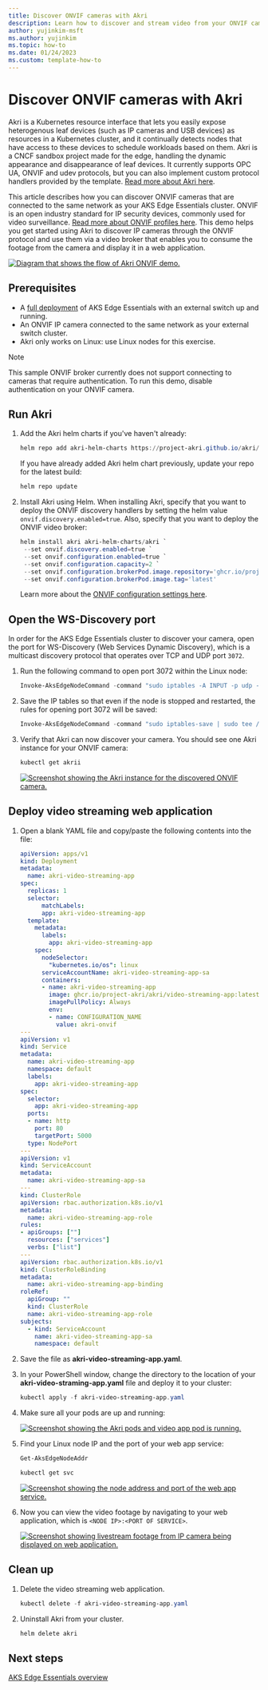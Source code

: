 ```yaml
---
title: Discover ONVIF cameras with Akri
description: Learn how to discover and stream video from your ONVIF cameras with Akri.
author: yujinkim-msft
ms.author: yujinkim
ms.topic: how-to
ms.date: 01/24/2023
ms.custom: template-how-to
---
```


# Discover ONVIF cameras with Akri

Akri is a Kubernetes resource interface that lets you easily expose heterogenous leaf devices (such as IP cameras and USB devices) as resources in a Kubernetes cluster, and it continually detects nodes that have access to these devices to schedule workloads based on them. Akri is a CNCF sandbox project made for the edge, handling the dynamic appearance and disappearance of leaf devices. It currently supports OPC UA, ONVIF and udev protocols, but you can also implement custom protocol handlers provided by the template. [Read more about Akri here](https://github.com/project-akri/akri-docs).

This article describes how you can discover ONVIF cameras that are connected to the same network as your AKS Edge Essentials cluster. ONVIF is an open industry standard for IP security devices, commonly used for video surveillance. [Read more about ONVIF profiles here](https://www.onvif.org/profiles-add-ons-specifications/). This demo helps you get started using Akri to discover IP cameras through the ONVIF protocol and use them via a video broker that enables you to consume the footage from the camera and display it in a web application.

[ ![Diagram that shows the flow of Akri ONVIF demo.](media/aks-edge/akri-onvif-demo-flow.svg) ](media/aks-edge/akri-onvif-demo-flow.svg#lightbox)

## Prerequisites

- A [full deployment](aks-edge-howto-multi-node-deployment.md) of AKS Edge Essentials with an external switch up and running.
- An ONVIF IP camera connected to the same network as your external switch cluster.
- Akri only works on Linux: use Linux nodes for this exercise.

> [!NOTE]
> This sample ONVIF broker currently does not support connecting to cameras that require authentication. To run this demo, disable authentication on your ONVIF camera. 

## Run Akri
   
1. Add the Akri helm charts if you've haven't already:

    ```powershell
    helm repo add akri-helm-charts https://project-akri.github.io/akri/
    ```
    
    If you have already added Akri helm chart previously, update your repo for the latest build:
    
    ```powershell
    helm repo update
    ```

2. Install Akri using Helm. When installing Akri, specify that you want to deploy the ONVIF discovery handlers by setting the helm value `onvif.discovery.enabled=true`. Also, specify that you want to deploy the ONVIF video broker:  
    
   ```powershell
   helm install akri akri-helm-charts/akri `
    --set onvif.discovery.enabled=true `
    --set onvif.configuration.enabled=true `
    --set onvif.configuration.capacity=2 `
    --set onvif.configuration.brokerPod.image.repository='ghcr.io/project-akri/akri/onvif-video-broker' `
    --set onvif.configuration.brokerPod.image.tag='latest'
   ```
   
   Learn more about the [ONVIF configuration settings here](https://docs.akri.sh/discovery-handlers/onvif).

## Open the WS-Discovery port

In order for the AKS Edge Essentials cluster to discover your camera, open the port for WS-Discovery (Web Services Dynamic Discovery), which is a multicast discovery protocol that operates over TCP and UDP port `3072`. 

1. Run the following command to open port 3072 within the Linux node:

    ```powershell
    Invoke-AksEdgeNodeCommand -command "sudo iptables -A INPUT -p udp --sport 3702 -j ACCEPT"
    ```
    
2. Save the IP tables so that even if the node is stopped and restarted, the rules for opening port 3072 will be saved:

    ```powershell
    Invoke-AksEdgeNodeCommand -command "sudo iptables-save | sudo tee /etc/systemd/scripts/ip4save > /dev/null"
    ```

3. Verify that Akri can now discover your camera. You should see one Akri instance for your ONVIF camera:

    ```powershell
    kubectl get akrii
    ```
    
    [ ![Screenshot showing the Akri instance for the discovered ONVIF camera.](media/aks-edge/akri-onvif-instance-discovered.png) ](media/aks-edge/akri-onvif-instance-discovered.png#lightbox)

## Deploy video streaming web application

1. Open a blank YAML file and copy/paste the following contents into the file:

    ```yaml
    apiVersion: apps/v1
    kind: Deployment
    metadata:
      name: akri-video-streaming-app
    spec:
      replicas: 1
      selector:
          matchLabels:
          app: akri-video-streaming-app
      template:
        metadata:
          labels:
            app: akri-video-streaming-app
        spec:
          nodeSelector:
            "kubernetes.io/os": linux
          serviceAccountName: akri-video-streaming-app-sa
          containers:
          - name: akri-video-streaming-app
            image: ghcr.io/project-akri/akri/video-streaming-app:latest-dev
            imagePullPolicy: Always
            env:
            - name: CONFIGURATION_NAME
              value: akri-onvif
    ---
    apiVersion: v1
    kind: Service
    metadata:
      name: akri-video-streaming-app
      namespace: default
      labels:
        app: akri-video-streaming-app
    spec:
      selector:
        app: akri-video-streaming-app
      ports:
      - name: http
        port: 80
        targetPort: 5000
      type: NodePort
    ---
    apiVersion: v1
    kind: ServiceAccount
    metadata:
      name: akri-video-streaming-app-sa
    ---
    kind: ClusterRole
    apiVersion: rbac.authorization.k8s.io/v1
    metadata:
      name: akri-video-streaming-app-role
    rules:
    - apiGroups: [""]
      resources: ["services"]
      verbs: ["list"]
    ---
    apiVersion: rbac.authorization.k8s.io/v1
    kind: ClusterRoleBinding
    metadata:
      name: akri-video-streaming-app-binding
    roleRef:
      apiGroup: ""
      kind: ClusterRole
      name: akri-video-streaming-app-role
    subjects:
      - kind: ServiceAccount
        name: akri-video-streaming-app-sa
        namespace: default
    ```

2. Save the file as **akri-video-streaming-app.yaml**. 

3. In your PowerShell window, change the directory to the location of your **akri-video-straming-app.yaml** file and deploy it to your cluster:

    ```powershell
    kubectl apply -f akri-video-streaming-app.yaml
    ```
    
4. Make sure all your pods are up and running:

    [ ![Screenshot showing the Akri pods and video app pod is running.](media/aks-edge/akri-onvif-pods-running.png) ](media/aks-edge/akri-onvif-pods-running.png#lightbox)

5. Find your Linux node IP and the port of your web app service:

    ```powershell
    Get-AksEdgeNodeAddr
    ```
    
    ```powershell
    kubectl get svc
    ```

    [ ![Screenshot showing the node address and port of the web app service.](media/aks-edge/akri-web-app-address.png) ](media/aks-edge/akri-web-app-address.png#lightbox)

6. Now you can view the video footage by navigating to your web application, which is `<NODE IP>:<PORT OF SERVICE>`. 

    [ ![Screenshot showing livestream footage from IP camera being displayed on web application.](media/aks-edge/akri-video-streaming-app.png) ](media/aks-edge/akri-video-streaming-app.png#lightbox)

## Clean up

1. Delete the video streaming web application.

    ```powershell
    kubectl delete -f akri-video-streaming-app.yaml
    ```

2. Uninstall Akri from your cluster.

    ```powershell
    helm delete akri
    ```


## Next steps

[AKS Edge Essentials overview](aks-edge-overview.md)
